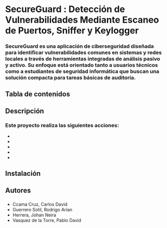 # SecureGuard : Detección de Vulnerabilidades Mediante Escaneo de Puertos, Sniffer y Keylogger
### SecureGuard es una aplicación de ciberseguridad diseñada para identificar vulnerabilidades comunes en sistemas y redes locales a través de herramientas integradas de análisis pasivo y activo. Su enfoque está orientado tanto a usuarios técnicos como a estudiantes de seguridad informática que buscan una solución compacta para tareas básicas de auditoría.
## Tabla de contenidos
## Descripción
### Este proyecto realiza las siguientes acciones:
*
*
*
*
*
## Instalación
## Autores
###
* Ccama Cruz, Carlos David
* Guerrero Sotil, Rodrigo Arian
* Herrera, Johan Neira
* Vasquez de la Torre, Pablo David
